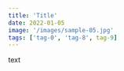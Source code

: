 ```yaml
---
title: 'Title'
date: 2022-01-05
image: '/images/sample-05.jpg'
tags: ['tag-0', 'tag-8', tag-9]
---
```


text
